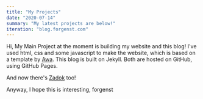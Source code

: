 ```yaml
---
title: "My Projects"
date: "2020-07-14"
summary: "My latest projects are below!"
iteration: "blog.forgenst.com"
---
```


Hi,
My Main Project at the moment is building my website and this blog! I've used html, css and some javascript to make the website, which is based on a template by [Awa](https://codewithawa.com). This blog is built on Jekyll. Both are hosted on GitHub, using GitHub Pages.

And now there's [Zadok](https://blog.forgenst.com/zadok) too!

Anyway, I hope this is interesting,
forgenst
